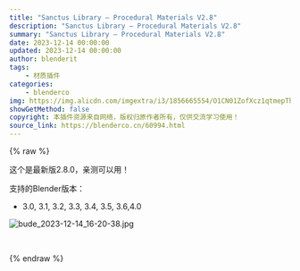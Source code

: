 ```yaml
---
title: "Sanctus Library – Procedural Materials V2.8"
description: "Sanctus Library – Procedural Materials V2.8"
summary: "Sanctus Library – Procedural Materials V2.8"
date: 2023-12-14 00:00:00
updated: 2023-12-14 00:00:00
author: blenderit
tags: 
    - 材质插件
categories:
    - blenderco
img: https://img.alicdn.com/imgextra/i3/1856665554/O1CN01ZofXcz1qtmepThD6n_!!1856665554.jpg
showGetMethod: false
copyright: 本插件资源来自网络，版权归原作者所有，仅供交流学习使用！
source_link: https://blenderco.cn/60994.html
---
```


{% raw %}
<p>这个是最新版2.8.0，亲测可以用！</p><p>支持的Blender版本：</p><ul>
<li>3.0, 3.1, 3.2, 3.3, 3.4, 3.5, 3.6,4.0</li>
</ul><p><img src="https://img.alicdn.com/imgextra/i3/1856665554/O1CN01ZofXcz1qtmepThD6n_!!1856665554.jpg" alt="bude_2023-12-14_16-20-38.jpg"></p><p> </p>
<div style="display: none">blenderco</div>
{% endraw %}